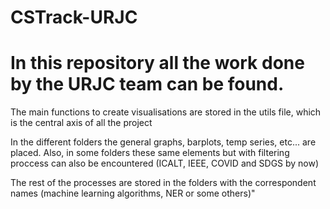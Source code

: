 # CSTrack-URJC

# In this repository all the work done by the URJC team can be found.
The main functions to create visualisations are stored in the utils file, which is the central axis of all the project

In the different folders the general graphs, barplots, temp series, etc... are placed. Also, in some folders these same elements but with filtering proccess can also be encountered (ICALT, IEEE, COVID and SDGS by now)

The rest of the processes are stored in the folders with the correspondent names (machine learning algorithms, NER or some others)"
